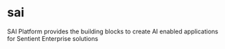 # sai
SAI Platform provides the building blocks to create AI enabled applications for Sentient Enterprise solutions
